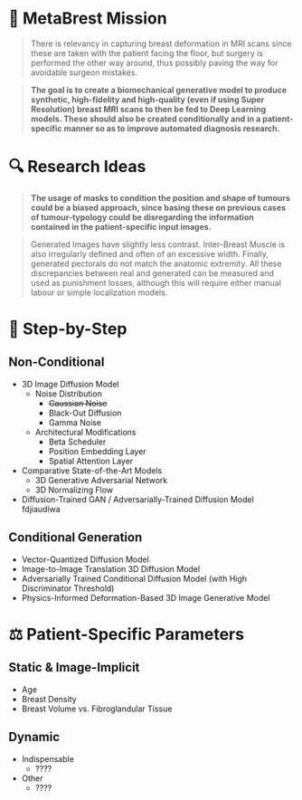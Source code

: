 # 🧭 MetaBrest Mission
> There is relevancy in capturing breast deformation in MRI scans since these are taken with the patient facing the floor, but surgery is performed the other way around, thus possibly paving the way for avoidable surgeon mistakes.

> **The goal is to create a biomechanical generative model to produce synthetic, high-fidelity and high-quality (even if using Super Resolution) breast MRI scans to then be fed to Deep Learning models. These should also be created conditionally and in a patient-specific manner so as to improve automated diagnosis research.**

# 🔍 Research Ideas
> **The usage of masks to condition the position and shape of tumours could be a biased approach, since basing these on previous cases of tumour-typology could be disregarding the information contained in the patient-specific input images.**

> Generated Images have slightly less contrast. Inter-Breast Muscle is also irregularly defined and often of an excessive width. Finally, generated pectorals do not match the anatomic extremity. All these discrepancies between real and generated can be measured and used as punishment losses, although this will require either manual labour or simple localization models.

# 📌 Step-by-Step

## Non-Conditional
- 3D Image Diffusion Model
    - Noise Distribution
        - ~~Gaussian Noise~~
        - Black-Out Diffusion
        - Gamma Noise
    - Architectural Modifications
        - Beta Scheduler
        - Position Embedding Layer
        - Spatial Attention Layer
- Comparative State-of-the-Art Models
    - 3D Generative Adversarial Network
    - 3D Normalizing Flow
- Diffusion-Trained GAN / Adversarially-Trained Diffusion Model
fdjiaudiwa

## Conditional Generation
- Vector-Quantized Diffusion Model
- Image-to-Image Translation 3D Diffusion Model
- Adversarially Trained Conditional Diffusion Model (with High Discriminator Threshold)
- Physics-Informed Deformation-Based 3D Image Generative Model

# ⚖️ Patient-Specific Parameters

## Static & Image-Implicit
- Age
- Breast Density
- Breast Volume vs. Fibroglandular Tissue

## Dynamic
- Indispensable
    - ????
- Other
    - ????
